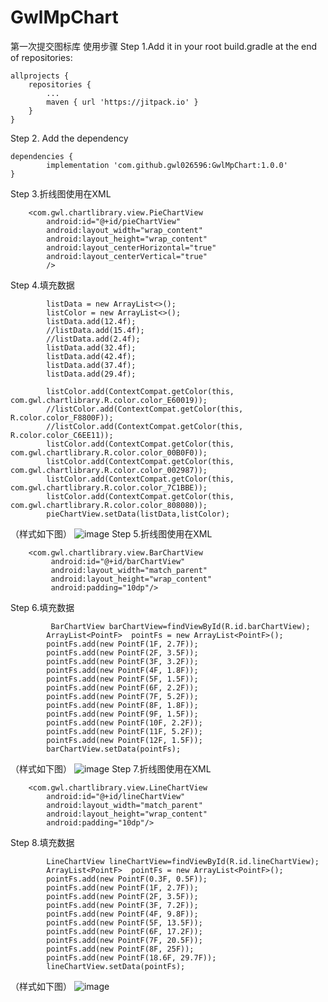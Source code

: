 # GwlMpChart
第一次提交图标库
使用步骤
Step 1.Add it in your root build.gradle at the end of repositories:

	allprojects {
		repositories {
			...
			maven { url 'https://jitpack.io' }
		}
	}
Step 2. Add the dependency

	dependencies {
	        implementation 'com.github.gwl026596:GwlMpChart:1.0.0'
	}
	
Step 3.折线图使用在XML	
```
	<com.gwl.chartlibrary.view.PieChartView
        android:id="@+id/pieChartView"
        android:layout_width="wrap_content"
        android:layout_height="wrap_content"
        android:layout_centerHorizontal="true"
        android:layout_centerVertical="true"
        />
```
Step 4.填充数据
```PieChartView pieChartView=findViewById(R.id.pieChartView);
        listData = new ArrayList<>();
        listColor = new ArrayList<>();
        listData.add(12.4f);
        //listData.add(15.4f);
        //listData.add(2.4f);
        listData.add(32.4f);
        listData.add(42.4f);
        listData.add(37.4f);
        listData.add(29.4f);

        listColor.add(ContextCompat.getColor(this, com.gwl.chartlibrary.R.color.color_E60019));
        //listColor.add(ContextCompat.getColor(this, R.color.color_F8800F));
        //listColor.add(ContextCompat.getColor(this, R.color.color_C6EE11));
        listColor.add(ContextCompat.getColor(this, com.gwl.chartlibrary.R.color.color_00B0F0));
        listColor.add(ContextCompat.getColor(this, com.gwl.chartlibrary.R.color.color_002987));
        listColor.add(ContextCompat.getColor(this, com.gwl.chartlibrary.R.color.color_7C1BBE));
        listColor.add(ContextCompat.getColor(this, com.gwl.chartlibrary.R.color.color_808080));
        pieChartView.setData(listData,listColor);
```
（样式如下图）
![image](https://github.com/gwl026596/GwlMpChart/blob/master/app/src/main/res/mipmap-xxhdpi/piechart.gif?raw=true)
Step 5.折线图使用在XML	
```
	<com.gwl.chartlibrary.view.BarChartView
         android:id="@+id/barChartView"
         android:layout_width="match_parent"
         android:layout_height="wrap_content"
         android:padding="10dp"/>
```
Step 6.填充数据
```
         BarChartView barChartView=findViewById(R.id.barChartView);
        ArrayList<PointF>  pointFs = new ArrayList<PointF>();
        pointFs.add(new PointF(1F, 2.7F));
        pointFs.add(new PointF(2F, 3.5F));
        pointFs.add(new PointF(3F, 3.2F));
        pointFs.add(new PointF(4F, 1.8F));
        pointFs.add(new PointF(5F, 1.5F));
        pointFs.add(new PointF(6F, 2.2F));
        pointFs.add(new PointF(7F, 5.2F));
        pointFs.add(new PointF(8F, 1.8F));
        pointFs.add(new PointF(9F, 1.5F));
        pointFs.add(new PointF(10F, 2.2F));
        pointFs.add(new PointF(11F, 5.2F));
        pointFs.add(new PointF(12F, 1.5F));
        barChartView.setData(pointFs);
```
（样式如下图）
![image](https://github.com/gwl026596/GwlMpChart/blob/master/app/src/main/res/mipmap-xxhdpi/barchart.gif?raw=true)
Step 7.折线图使用在XML	
```
	<com.gwl.chartlibrary.view.LineChartView
        android:id="@+id/lineChartView"
        android:layout_width="match_parent"
        android:layout_height="wrap_content"
        android:padding="10dp"/>
```
Step 8.填充数据
```
        LineChartView lineChartView=findViewById(R.id.lineChartView);
        ArrayList<PointF>  pointFs = new ArrayList<PointF>();
        pointFs.add(new PointF(0.3F, 0.5F));
        pointFs.add(new PointF(1F, 2.7F));
        pointFs.add(new PointF(2F, 3.5F));
        pointFs.add(new PointF(3F, 7.2F));
        pointFs.add(new PointF(4F, 9.8F));
        pointFs.add(new PointF(5F, 13.5F));
        pointFs.add(new PointF(6F, 17.2F));
        pointFs.add(new PointF(7F, 20.5F));
        pointFs.add(new PointF(8F, 25F));
        pointFs.add(new PointF(18.6F, 29.7F));
        lineChartView.setData(pointFs);
```
（样式如下图）
![image](https://github.com/gwl026596/GwlMpChart/blob/master/app/src/main/res/mipmap-xxhdpi/linechat.gif?raw=true)

 
       
	

